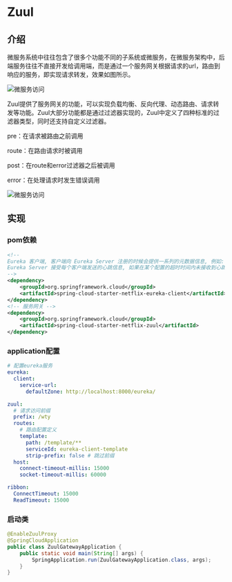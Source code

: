 # Zuul

## 介绍

微服务系统中往往包含了很多个功能不同的子系统或微服务，在微服务架构中，后端服务往往不直接开发给调用端，而是通过一个服务网关根据请求的url，路由到响应的服务，即实现请求转发，效果如图所示。

![微服务访问](..\images\微服务访问.png)



Zuul提供了服务网关的功能，可以实现负载均衡、反向代理、动态路由、请求转发等功能。Zuul大部分功能都是通过过滤器实现的，Zuul中定义了四种标准的过滤器类型，同时还支持自定义过滤器。

pre：在请求被路由之前调用

route：在路由请求时被调用

post：在route和error过滤器之后被调用

error：在处理请求时发生错误调用

![微服务访问](..\images\Zuul过滤器.png)

## 实现

### pom依赖

```xml
<!--
Eureka 客户端, 客户端向 Eureka Server 注册的时候会提供一系列的元数据信息, 例如: 主机, 端口, 健康检查url等
Eureka Server 接受每个客户端发送的心跳信息, 如果在某个配置的超时时间内未接收到心跳信息, 实例会被从注册列表中移除
-->
<dependency>
    <groupId>org.springframework.cloud</groupId>
    <artifactId>spring-cloud-starter-netflix-eureka-client</artifactId>
</dependency>
<!-- 服务网关 -->
<dependency>
    <groupId>org.springframework.cloud</groupId>
    <artifactId>spring-cloud-starter-netflix-zuul</artifactId>
</dependency>
```

### application配置

```yaml
# 配置eureka服务
eureka:
  client:
    service-url:
      defaultZone: http://localhost:8000/eureka/

zuul:
  # 请求访问前缀
  prefix: /wty
  routes:
    # 路由配置定义
    template:
      path: /template/**
      serviceId: eureka-client-template
      strip-prefix: false # 跳过前缀
  host:
    connect-timeout-millis: 15000
    socket-timeout-millis: 60000

ribbon:
  ConnectTimeout: 15000
  ReadTimeout: 15000
```

### 启动类

```java
@EnableZuulProxy
@SpringCloudApplication
public class ZuulGatewayApplication {
    public static void main(String[] args) {
        SpringApplication.run(ZuulGatewayApplication.class, args);
    }
}
```

